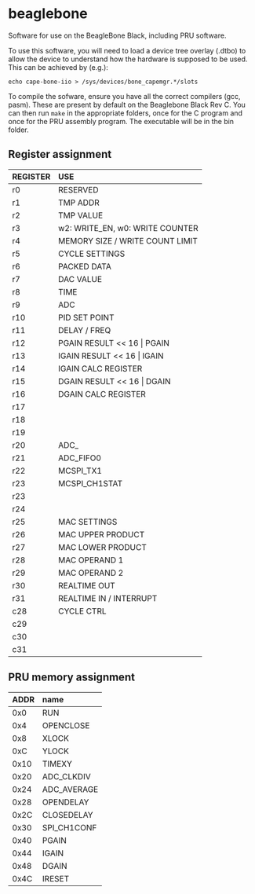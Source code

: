# beaglebone
Software for use on the BeagleBone Black, including PRU software.

To use this software, you will need to load a device tree overlay (.dtbo) to allow the device to understand how the hardware is supposed to be used. This can be achieved by (e.g.):

`echo cape-bone-iio > /sys/devices/bone_capemgr.*/slots`

To compile the sofware, ensure you have all the correct compilers (gcc, pasm). These are present by default on the Beaglebone Black Rev C. You can then run `make` in the appropriate folders, once for the C program and once for the PRU assembly program. The executable will be in the bin folder.
        
## Register assignment
| REGISTER      |                   USE                 |
| :------------ | :------------------------------------ |
| r0            | RESERVED                              |
| r1            | TMP ADDR                              |
| r2            | TMP VALUE                             |
| r3            | w2: WRITE_EN, w0: WRITE COUNTER       |
| r4            | MEMORY SIZE / WRITE COUNT LIMIT       |
| r5            | CYCLE SETTINGS                        |
| r6            | PACKED DATA                           |
| r7            | DAC VALUE                             |
| r8            | TIME                                  |
| r9            | ADC                                   |
| r10           | PID SET POINT                         |
| r11           | DELAY / FREQ                          |
| r12           | PGAIN RESULT << 16 \| PGAIN           |
| r13           | IGAIN RESULT << 16 \| IGAIN           |
| r14           | IGAIN CALC REGISTER                   |
| r15           | DGAIN RESULT << 16 \| DGAIN           |
| r16           | DGAIN CALC REGISTER                   |
| r17           |                                       |
| r18           |                                       |
| r19           |                                       |
| r20           | ADC_                                  |
| r21           | ADC_FIFO0                             |
| r22           | MCSPI_TX1                             |
| r23           | MCSPI_CH1STAT                         |
| r23           |                                       |
| r24           |                                       |
| r25           | MAC SETTINGS                          |
| r26           | MAC UPPER PRODUCT                     |
| r27           | MAC LOWER PRODUCT                     |
| r28           | MAC OPERAND 1                         |
| r29           | MAC OPERAND 2                         |
| r30           | REALTIME OUT                          |
| r31           | REALTIME IN / INTERRUPT               |
| c28           | CYCLE CTRL                            |
| c29           |                                       |
| c30           |                                       |
| c31           |                                       |

## PRU memory assignment
| ADDR		| name		|
| :------------ | :------------ |
| 0x0		| RUN		|
| 0x4		| OPENCLOSE	|
| 0x8		| XLOCK		|
| 0xC		| YLOCK		|
| 0x10		| TIMEXY	|
| 0x20		| ADC_CLKDIV	|
| 0x24		| ADC_AVERAGE	|
| 0x28		| OPENDELAY	|
| 0x2C		| CLOSEDELAY	|
| 0x30		| SPI_CH1CONF	|
| 0x40		| PGAIN		|
| 0x44		| IGAIN		|
| 0x48		| DGAIN		|
| 0x4C		| IRESET	|
